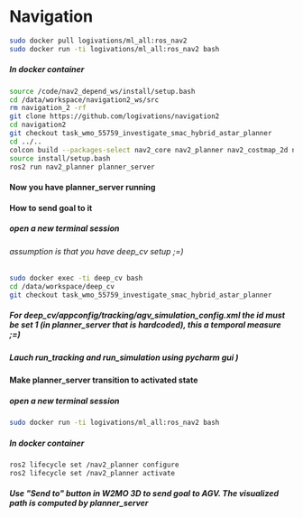 # Navigation

```bash
sudo docker pull logivations/ml_all:ros_nav2
sudo docker run -ti logivations/ml_all:ros_nav2 bash
```
##### In docker container
```bash
source /code/nav2_depend_ws/install/setup.bash
cd /data/workspace/navigation2_ws/src
rm navigation_2 -rf
git clone https://github.com/logivations/navigation2
cd navigation2
git checkout task_wmo_55759_investigate_smac_hybrid_astar_planner
cd ../..
colcon build --packages-select nav2_core nav2_planner nav2_costmap_2d nav2_util nav2_lifecycle_manager smac_planner nav2_navfn_planner nav2_common nav2_msgs
source install/setup.bash
ros2 run nav2_planner planner_server
```
#### Now you have planner_server running  
#### How to send goal to it  
##### open a new terminal session
###### assumption is that you have deep_cv setup ;=)
```bash
sudo docker exec -ti deep_cv bash
cd /data/workspace/deep_cv
git checkout task_wmo_55759_investigate_smac_hybrid_astar_planner
```
##### For deep_cv/appconfig/tracking/agv_simulation_config.xml the id must be set 1 (in planner_server that is hardcoded), this a temporal measure ;=)
##### Lauch run_tracking and run_simulation using pycharm gui )

#### Make planner_server transition to activated state
##### open a new terminal session
```bash
sudo docker run -ti logivations/ml_all:ros_nav2 bash
```
##### In docker container
```bash
ros2 lifecycle set /nav2_planner configure
ros2 lifecycle set /nav2_planner activate
```
##### Use "Send to" button in W2MO 3D to send goal to AGV. The visualized path is computed by planner_server 